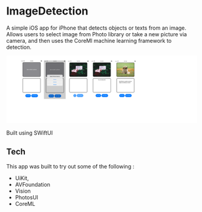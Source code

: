 # ImageDetection
A simple iOS app for iPhone that detects objects or texts from an image. 
Allows users to select image from Photo library or take a new picture via camera, and then uses the CoreMl machine learning framework to detection.


![](samplescreen.png)

Built using SWiftUI

## Tech 

This app was built to try out some of the following :
-   UiKit, 
-   AVFoundation 
-   Vision 
-   PhotosUI 
-   CoreML 
    
